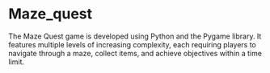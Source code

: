 # Maze_quest
The Maze Quest game is developed using Python and the Pygame library. It features multiple levels of increasing complexity, each requiring players to navigate through a maze, collect items, and achieve objectives within a time limit. 
